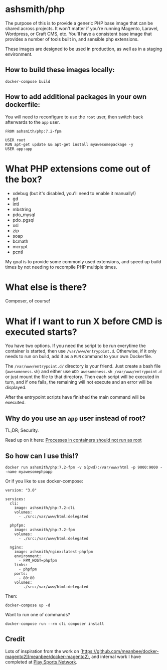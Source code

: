 # ashsmith/php

The purpose of this is to provide a generic PHP base image that can be shared across projects. It won't matter if you're running Magento, Laravel, Wordpress, or Craft CMS, etc. You'll have a consistent base image that provides a number of tools built in, and sensible php extensions.

These images are designed to be used in production, as well as in a staging environment.


## How to build these images locally:

    docker-compose build

## How to add additional packages in your own dockerfile:

You will need to reconfigure to use the `root` user, then switch back afterwards to the `app` user.

    FROM ashsmith/php:7.2-fpm

    USER root
    RUN apt-get update && apt-get install myawesomepackage -y
    USER app:app

# What PHP extensions come out of the box?

- xdebug (but it's disabled, you'll need to enable it manually!)
- gd
- intl
- mbstring
- pdo_mysql
- pdo_pgsql
- xsl
- zip
- soap
- bcmath
- mcrypt
- pcntl

My goal is to provide some commonly used extensions, and speed up build times by not needing to recompile PHP multiple times.

# What else is there?

Composer, of course!

# What if I want to run X before CMD is executed starts?

You have two options. If you need the script to be run everytime the container is started, then use `/var/www/entrypoint.d`. Otherwise, if it only needs to run on build, add it as a `RUN` command to your own Dockerfile.

The `/var/www/entrypoint.d/` directory is your friend. Just create a bash file (`awesomeness.sh`) and either use `ADD awesomeness.sh /var/www/entrypoint.d` or just mount the file to that directory. Then each script will be executed in turn, and if one fails, the remaining will not execute and an error will be displayed.

After the entrypoint scripts have finished the main command will be executed.

## Why do you use an `app` user instead of root?

TL;DR; Security. 

Read up on it here: [Processes in containers should not run as root](https://medium.com/@mccode/processes-in-containers-should-not-run-as-root-2feae3f0df3b)

## So how can I use this!?

    docker run ashsmith/php:7.2-fpm -v $(pwd):/var/www/html -p 9000:9000 --name myawesomephpapp

Or if you like to use docker-compose:

    version: "3.0"

    services:
      cli:
        image: ashsmith/php:7.2-cli
        volumes:
          - ./src:/var/www/html:delegated
      
      phpfpm:
        image: ashsmith/php:7.2-fpm
        volumes:
          - ./src:/var/www/html:delegated
      
      nginx:
        image: ashsmith/nginx:latest-phpfpm
        environment:
          - FPM_HOST=phpfpm
        links:
          - phpfpm
        ports:
          - 80:80
        volumes:
          - ./src:/var/www/html:delegated

Then:

    docker-compose up -d

Want to run one of commands?

    docker-compose run --rm cli composer install


## Credit

Lots of inspiration from the work on [https://github.com/meanbee/docker-magento2](meanbee/docker-magento2), and internal work I have completed at [Play Sports Network](https://www.playsportsnetwork.com).